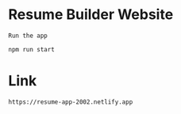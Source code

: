 # Resume Builder Website
```
Run the app

npm run start

```
# Link
```
https://resume-app-2002.netlify.app
```

